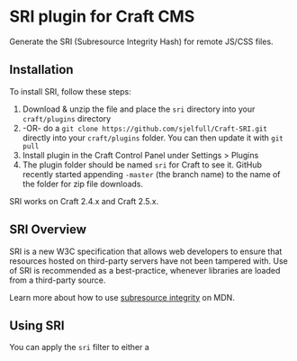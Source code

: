 # SRI plugin for Craft CMS

Generate the SRI (Subresource Integrity Hash) for remote JS/CSS files.

## Installation

To install SRI, follow these steps:

1. Download & unzip the file and place the `sri` directory into your `craft/plugins` directory
2.  -OR- do a `git clone https://github.com/sjelfull/Craft-SRI.git` directly into your `craft/plugins` folder.  You can then update it with `git pull`
3. Install plugin in the Craft Control Panel under Settings > Plugins
4. The plugin folder should be named `sri` for Craft to see it.  GitHub recently started appending `-master` (the branch name) to the name of the folder for zip file downloads.

SRI works on Craft 2.4.x and Craft 2.5.x.

## SRI Overview

SRI is a new W3C specification that allows web developers to ensure that resources hosted on third-party servers have not been tampered with. Use of SRI is recommended as a best-practice, whenever libraries are loaded from a third-party source.

Learn more about how to use [subresource integrity](https://developer.mozilla.org/en-US/docs/Web/Security/Subresource_Integrity) on MDN.

## Using SRI

You can apply the `sri` filter to either a <script> or a <link> tag, like so:

```{{ '<script src="https://code.jquery.com/jquery-2.1.4.min.js"></script>' | sri }}```

```{{ '<link rel="stylesheet" href="https://maxcdn.bootstrapcdn.com/bootstrap/3.3.6/css/bootstrap.min.css" media="screen" title="no title" charset="utf-8">' | sri }}```

The request will be cached for 1 hour.

## SRI Roadmap

- Add option for calculating hashes with multiple algorithms
- Make cache duration configurable.

## SRI Changelog

### 1.0.0 -- 2016.03.20

* Initial release

Brought to you by [Fred Carlsen](http://sjelfull.no)

